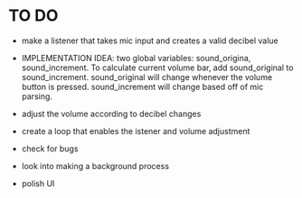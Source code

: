 # TO DO

 * make a listener that takes mic input and creates a valid decibel value

 * IMPLEMENTATION IDEA: two global variables: sound_origina, sound_increment. To calculate current volume bar, add sound_original to sound_increment. sound_original will change whenever the volume button is pressed. sound_increment will change based off of mic parsing.

 * adjust the volume according to decibel changes

* create a loop that enables the istener and volume adjustment

* check for bugs

* look into making a background process

* polish UI
  